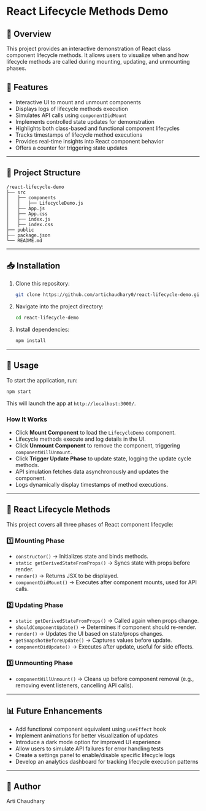 # React Lifecycle Methods Demo

## 📌 Overview
This project provides an interactive demonstration of React class component lifecycle methods. It allows users to visualize when and how lifecycle methods are called during mounting, updating, and unmounting phases.

## 🚀 Features
- Interactive UI to mount and unmount components
- Displays logs of lifecycle methods execution
- Simulates API calls using `componentDidMount`
- Implements controlled state updates for demonstration
- Highlights both class-based and functional component lifecycles
- Tracks timestamps of lifecycle method executions
- Provides real-time insights into React component behavior
- Offers a counter for triggering state updates

---

## 📂 Project Structure
```
/react-lifecycle-demo
├── src
│   ├── components
│   │   ├── LifecycleDemo.js
│   ├── App.js
│   ├── App.css
│   ├── index.js
│   ├── index.css
├── public
├── package.json
└── README.md
```

---

## 📥 Installation

1. Clone this repository:
   ```bash
   git clone https://github.com/artichaudhary0/react-lifecycle-demo.git
   ```

2. Navigate into the project directory:
   ```bash
   cd react-lifecycle-demo
   ```

3. Install dependencies:
   ```bash
   npm install
   ```

---

## 🚀 Usage
To start the application, run:
   ```bash
   npm start
   ```
This will launch the app at `http://localhost:3000/`.

### How It Works
- Click **Mount Component** to load the `LifecycleDemo` component.
- Lifecycle methods execute and log details in the UI.
- Click **Unmount Component** to remove the component, triggering `componentWillUnmount`.
- Click **Trigger Update Phase** to update state, logging the update cycle methods.
- API simulation fetches data asynchronously and updates the component.
- Logs dynamically display timestamps of method executions.

---

## 🔁 React Lifecycle Methods
This project covers all three phases of React component lifecycle:

### **1️⃣ Mounting Phase**
- `constructor()` → Initializes state and binds methods.
- `static getDerivedStateFromProps()` → Syncs state with props before render.
- `render()` → Returns JSX to be displayed.
- `componentDidMount()` → Executes after component mounts, used for API calls.

### **2️⃣ Updating Phase**
- `static getDerivedStateFromProps()` → Called again when props change.
- `shouldComponentUpdate()` → Determines if component should re-render.
- `render()` → Updates the UI based on state/props changes.
- `getSnapshotBeforeUpdate()` → Captures values before update.
- `componentDidUpdate()` → Executes after update, useful for side effects.

### **3️⃣ Unmounting Phase**
- `componentWillUnmount()` → Cleans up before component removal (e.g., removing event listeners, cancelling API calls).

---

## 📊 Future Enhancements
- Add functional component equivalent using `useEffect` hook
- Implement animations for better visualization of updates
- Introduce a dark mode option for improved UI experience
- Allow users to simulate API failures for error handling tests
- Create a settings panel to enable/disable specific lifecycle logs
- Develop an analytics dashboard for tracking lifecycle execution patterns

---

## 👤 Author
Arti Chaudhary

